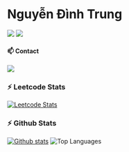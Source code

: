 # Nguyễn Đình Trung      

[![](https://img.shields.io/badge/-Java-%23ED8B00.svg?&style=flat-square&logoColor=white)](https://www.java.com/)
[![](https://img.shields.io/badge/Python-3776AB?&style=flat-square&logoColor=white)](https://www.python.org/)

#### 📫 Contact

[![](https://img.shields.io/badge/-dinhtrung0902@gmail.com-911318?style=flat-square&logo=Mail.RU&logoColor=white)](mailto:dinhtrung0902@gmail.com)

### :zap: Leetcode Stats

[![Leetcode Stats](https://leetcard.jacoblin.cool/dinhtrung0902?theme=unicorn&extension=activity)](https://leetcode.com/u/dinhtrung0902)

### :zap: Github Stats

[![Github stats](https://github-readme-stats.vercel.app/api?username=dinhtrung0902&count_private=true&show_icons=true&hide=issues)](https://github.com/anuraghazra/github-readme-stats)
![Top Languages](https://github-readme-stats.vercel.app/api/top-langs/?username=dinhtrung0902&layout=compact&hide_border=true&langs_count=6)

